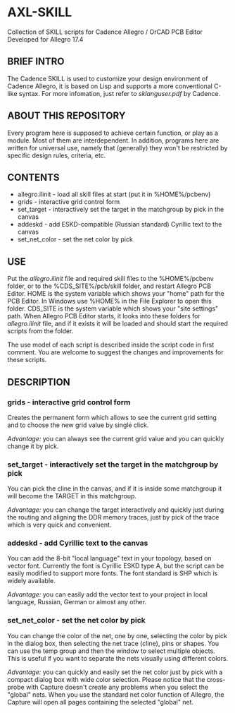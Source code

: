 # AXL-SKILL
Collection of SKILL scripts for Cadence Allegro / OrCAD PCB Editor
Developed for Allegro 17.4

## BRIEF INTRO

The Cadence SKILL is used to customize your design environment of Cadence Allegro, it is based on Lisp and supports a more conventional C-like syntax.
For more infomation, just refer to *sklanguser.pdf* by Cadence.

## ABOUT THIS REPOSITORY

Every program here is supposed to achieve certain function, or play as a module. Most of them are interdependent. In addition, programs here are written for universal use, namely that (generally) they won't be restricted by specific design rules, criteria, etc.

## CONTENTS

- allegro.ilinit - load all skill files at start (put it in %HOME%/pcbenv)
- grids - interactive grid control form
- set_target - interactively set the target in the matchgroup by pick in the canvas
- addeskd - add ESKD-compatible (Russian standard) Cyrillic text to the canvas
- set_net_color - set the net color by pick

## USE

Put the *allegro.ilinit* file and required skill files to the %HOME%/pcbenv folder,
or to the %CDS_SITE%/pcb/skill folder, and restart Allegro PCB Editor.
HOME is the system variable which shows your "home" path for the PCB Editor.
In Windows use %HOME% in the File Explorer to open this folder.
CDS_SITE is the system variable which shows your "site settings" path.
When Allegro PCB Editor starts, it looks into these folders for *allegro.ilinit* file,
and if it exists it will be loaded and should start the required scripts from the folder.

The use model of each script is described inside the script code in first comment.
You are welcome to suggest the changes and improvements for these scripts.

## DESCRIPTION

### grids - interactive grid control form

Creates the permanent form which allows to see the current grid setting
and to choose the new grid value by single click.

*Advantage:* you can always see the current grid value and you can quickly change it by pick.

### set_target - interactively set the target in the matchgroup by pick

You can pick the cline in the canvas, and if it is inside some matchgroup
it will become the TARGET in this matchgroup.

*Advantage:* you can change the target interactively and quickly just during the routing and
aligning the DDR memory traces, just by pick of the trace which is very quick and convenient.

### addeskd - add Cyrillic text to the canvas

You can add the 8-bit "local language" text in your topology,
based on vector font. Currently the font is Cyrillic ESKD type A,
but the script can be easily modified to support more fonts.
The font standard is SHP which is widely available.

*Advantage:* you can easily add the vector text to your project
in local language, Russian, German or almost any other.

### set_net_color - set the net color by pick

You can change the color of the net, one by one,
selecting the color by pick in the dialog box, then selecting the net trace (cline),
pins or shapes. You can use the temp group and then the window to select multiple objects.
This is useful if you want to separate the nets visually using different colors.

*Advantage:* you can quickly and easily set the net color just by pick
with a compact dialog box with wide color selection.
Please notice that the cross-probe with Capture doesn't create
any problems when you select the "global" nets. When you use
the standard net color function of Allegro, the Capture will open all pages
containing the selected "global" net.


